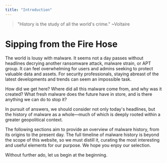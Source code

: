 ```yaml
---
title: "Introduction"
---
```


> "History is the study of all the world's crime." ~Voltaire

# Sipping from the Fire Hose

The world is lousy with malware. It seems not a day passes without headlines decrying another ransomware attack, malware strain, or APT group. It can feel overwhelming for users and admins seeking to protect valuable data and assets. For security professionals, staying abreast of the latest developments and trends can seem an impossible task.

How did we get here? Where did all this malware come from, and why was it created? What fresh malware does the future have in store, and is there anything we can do to stop it?

In pursuit of answers, we should consider not only today's headlines, but the history of malware as a whole—much of which is deeply rooted within a greater geopolitical context.

The following sections aim to provide an overview of malware history, from its origins to the present day. The full timeline of malware history is beyond the scope of this website, so we must distill it, curating the most interesting and useful elements for our purpose. We hope you enjoy our selection.

Without further ado, let us begin at the beginning.
